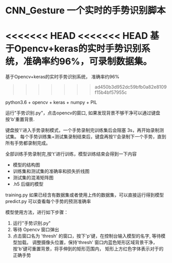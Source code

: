 # CNN_Gesture 一个实时的手势识别脚本
<<<<<<< HEAD
<<<<<<< HEAD
基于Opencv+keras的实时手势识别系统，准确率约96%，可录制数据集。
=======
基于Opencv+keras的实时手势识别系统， 准确率约96%  
>>>>>>> ad450b3d952dc59bfb0a82e8109f15b4bf57955c
  
python3.6 + opencv + keras + numpy + PIL  
  
运行"手势识别.py"，点击opencv的窗口, 如果发现背景不够干净可以通过键盘按'b'重置背景.

键盘按'l'进入手势录制模式，一个手势录制完训练集后会阻塞 3s，再开始录制测试集。
每个手势训练集+测试集录制结束后，键盘再按'l'会录制下一个手势，直到所有手势都录制完成。
 
全部训练手势录制完,按't'进行训练，模型训练结束会得到一下内容
* 模型的结构图
* 训练集和测试集的准确率和损失折线图
* 测试集的混淆矩阵图
* .h5 后缀的模型
  
training.py 如果已经含有数据集或者使用上传的数据集，可以直接运行得到模型  
predict.py 可以查看每个手势的预测准确率
 
模型使用方法，进行如下步骤：
1. 运行"手势识别.py"
2. 等待 Opencv 窗口弹出
3. 点击窗口名为 'thresh' 的窗口，按下'p'键，在控制台输入模型的名字, 等待模型加载。
   调整摄像头位置，保持'thresh' 窗口内蓝色矩形区域背景干净，按'b'键可重置背景，将手伸到的矩形范围内，
   矩形上方红色字体表示对于的正确手势
